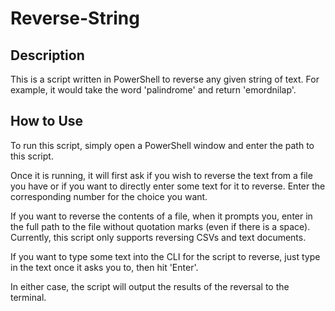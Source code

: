 # Reverse-String

## Description
This is a script written in PowerShell to reverse any given string of text. For example, it would take the word 'palindrome' and return 'emordnilap'.

## How to Use

To run this script, simply open a PowerShell window and enter the path to this script.

Once it is running, it will first ask if you wish to reverse the text from a file you have or if you want to directly enter some text for it to reverse. Enter the corresponding number for the choice you want.

If you want to reverse the contents of a file, when it prompts you, enter in the full path to the file without quotation marks (even if there is a space). Currently, this script only supports reversing CSVs and text documents.

If you want to type some text into the CLI for the script to reverse, just type in the text once it asks you to, then hit 'Enter'.

In either case, the script will output the results of the reversal to the terminal.